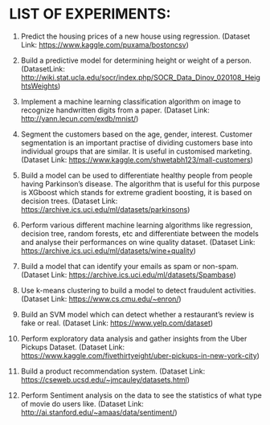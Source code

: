 # LIST OF EXPERIMENTS:
1. Predict the housing prices of a new house using regression.
(Dataset Link: https://www.kaggle.com/puxama/bostoncsv)

2. Build a predictive model for determining height or weight of a person.
(DatasetLink: http://wiki.stat.ucla.edu/socr/index.php/SOCR_Data_Dinov_020108_HeightsWeights)

3. Implement a machine learning classification algorithm on image to recognize handwritten digits from a paper.
(Dataset Link: http://yann.lecun.com/exdb/mnist/)

4. Segment the customers based on the age, gender, interest. Customer segmentation is an important practise of
dividing customers base into individual groups that are similar. It is useful in customised marketing.
(Dataset Link: https://www.kaggle.com/shwetabh123/mall-customers)
5. Build a model can be used to differentiate healthy people from people having Parkinson’s disease. The algorithm
that is useful for this purpose is XGboost which stands for extreme gradient boosting, it is based on decision
trees.
(Dataset Link: https://archive.ics.uci.edu/ml/datasets/parkinsons)
6. Perform various different machine learning algorithms like regression, decision tree, random forests, etc and
differentiate between the models and analyse their performances on wine quality dataset.
(Dataset Link: https://archive.ics.uci.edu/ml/datasets/wine+quality)
7. Build a model that can identify your emails as spam or non-spam.
(Dataset Link: https://archive.ics.uci.edu/ml/datasets/Spambase)
8. Use k-means clustering to build a model to detect fraudulent activities.
(Dataset Link: https://www.cs.cmu.edu/~enron/)
9. Build an SVM model which can detect whether a restaurant’s review is fake or real.
(Dataset Link: https://www.yelp.com/dataset)
10. Perform exploratory data analysis and gather insights from the Uber Pickups Dataset.
(Dataset Link: https://www.kaggle.com/fivethirtyeight/uber-pickups-in-new-york-city)
11. Build a product recommendation system.
(Dataset Link: https://cseweb.ucsd.edu/~jmcauley/datasets.html)
12. Perform Sentiment analysis on the data to see the statistics of what type of movie do users like.
(Dataset Link: http://ai.stanford.edu/~amaas/data/sentiment/)